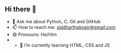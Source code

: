 ## Hi there 👋
- 💬 Ask me about Python, C, Git and GitHub
- 📫 How to reach me: siddharthpknair@gmail.com
- 😄 Pronouns: He/Him
- - 🌱 I’m currently learning HTML, CSS and JS

<!--
**SiddharthPNair/SiddharthPNair** is a ✨ _special_ ✨ repository because its `README.md` (this file) appears on your GitHub profile.

Here are some ideas to get you started:

- 🔭 I’m currently working on ...

- 👯 I’m looking to collaborate on ...
- 🤔 I’m looking for help with ...


- ⚡ Fun fact: ...
-->
